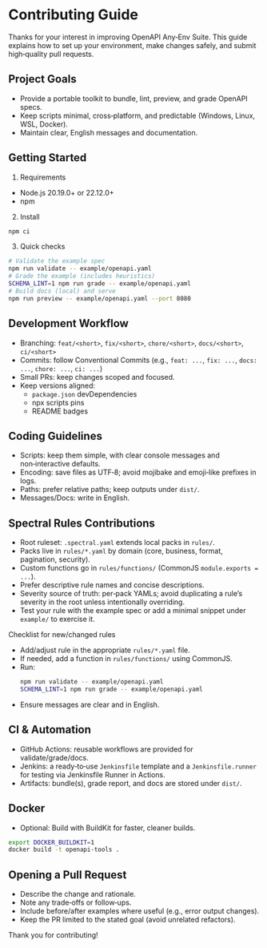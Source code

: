 # Contributing Guide

Thanks for your interest in improving OpenAPI Any‑Env Suite. This guide explains how to set up your environment, make changes safely, and submit high‑quality pull requests.

## Project Goals
- Provide a portable toolkit to bundle, lint, preview, and grade OpenAPI specs.
- Keep scripts minimal, cross‑platform, and predictable (Windows, Linux, WSL, Docker).
- Maintain clear, English messages and documentation.

## Getting Started
1) Requirements
- Node.js 20.19.0+ or 22.12.0+
- npm

2) Install
```bash
npm ci
```

3) Quick checks
```bash
# Validate the example spec
npm run validate -- example/openapi.yaml
# Grade the example (includes heuristics)
SCHEMA_LINT=1 npm run grade -- example/openapi.yaml
# Build docs (local) and serve
npm run preview -- example/openapi.yaml --port 8080
```

## Development Workflow
- Branching: `feat/<short>`, `fix/<short>`, `chore/<short>`, `docs/<short>`, `ci/<short>`
- Commits: follow Conventional Commits (e.g., `feat: ...`, `fix: ...`, `docs: ...`, `chore: ...`, `ci: ...`)
- Small PRs: keep changes scoped and focused.
- Keep versions aligned:
  - `package.json` devDependencies
  - npx scripts pins
  - README badges

## Coding Guidelines
- Scripts: keep them simple, with clear console messages and non‑interactive defaults.
- Encoding: save files as UTF‑8; avoid mojibake and emoji‑like prefixes in logs.
- Paths: prefer relative paths; keep outputs under `dist/`.
- Messages/Docs: write in English.

## Spectral Rules Contributions
- Root ruleset: `.spectral.yaml` extends local packs in `rules/`.
- Packs live in `rules/*.yaml` by domain (core, business, format, pagination, security).
- Custom functions go in `rules/functions/` (CommonJS `module.exports = ...`).
- Prefer descriptive rule names and concise descriptions.
- Severity source of truth: per‑pack YAMLs; avoid duplicating a rule’s severity in the root unless intentionally overriding.
- Test your rule with the example spec or add a minimal snippet under `example/` to exercise it.

Checklist for new/changed rules
- Add/adjust rule in the appropriate `rules/*.yaml` file.
- If needed, add a function in `rules/functions/` using CommonJS.
- Run:
  ```bash
  npm run validate -- example/openapi.yaml
  SCHEMA_LINT=1 npm run grade -- example/openapi.yaml
  ```
- Ensure messages are clear and in English.

## CI & Automation
- GitHub Actions: reusable workflows are provided for validate/grade/docs.
- Jenkins: a ready‑to‑use `Jenkinsfile` template and a `Jenkinsfile.runner` for testing via Jenkinsfile Runner in Actions.
- Artifacts: bundle(s), grade report, and docs are stored under `dist/`.

## Docker
- Optional: Build with BuildKit for faster, cleaner builds.
```bash
export DOCKER_BUILDKIT=1
docker build -t openapi-tools .
```

## Opening a Pull Request
- Describe the change and rationale.
- Note any trade‑offs or follow‑ups.
- Include before/after examples where useful (e.g., error output changes).
- Keep the PR limited to the stated goal (avoid unrelated refactors).

Thank you for contributing!
